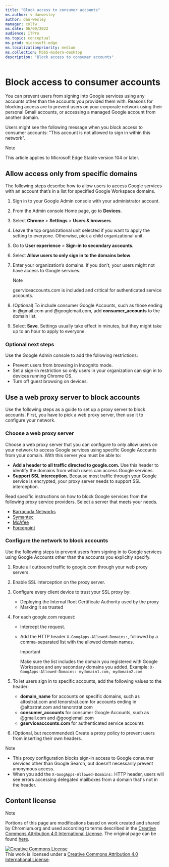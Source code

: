 ```yaml
---
title: "Block access to consumer accounts"
ms.author: v-danwesley
author: dan-wesley
manager: collw
ms.date: 06/09/2022
audience: ITPro
ms.topic: conceptual
ms.prod: microsoft-edge
ms.localizationpriority: medium
ms.collection: M365-modern-desktop
description: "Block access to consumer accounts"
---
```


# Block access to consumer accounts

You can prevent users from signing into Google services using any accounts other than the accounts you provided them with. Reasons for blocking access are to prevent users on your corporate network using their personal Gmail accounts, or accessing a managed Google account from another domain.

Users might see the following message when you block access to consumer accounts:
"This account is not allowed to sign in within this network".

> [!NOTE]
> This article applies to Microsoft Edge Stable version 104 or later.

## Allow access only from specific domains

The following steps describe how to allow users to access Google services with an account that’s in a list for specified Google Workspace domains.

1. Sign in to your Google Admin console with your administrator account.
2. From the Admin console Home page, go to **Devices**.
3. Select **Chrome** > **Settings** > **Users & browsers**.
4. Leave the top organizational unit selected if you want to apply the setting to everyone. Otherwise, pick a child organizational unit.
5. Go to **User experience** > **Sign-in to secondary accounts**.
6. Select **Allow users to only sign in to the domains below**.
7. Enter your organization’s domains. If you don’t, your users might not have access to Google services.

   > [!NOTE]
   > gserviceaccounts.com is included and critical for authenticated service accounts.

8. (Optional) To include consumer Google Accounts, such as those ending in @gmail.com and @googlemail.com, add **consumer_accounts** to the domain list.
9. Select **Save**. Settings usually take effect in minutes, but they might take up to an hour to apply to everyone.

### Optional next steps

Use the Google Admin console to add the following restrictions:

- Prevent users from browsing in Incognito mode.
- Set a sign-in restriction so only users in your organization can sign in to devices running Chrome OS.
- Turn off guest browsing on devices.

## Use a web proxy server to block accounts

Use the following steps as a guide to set up a proxy server to block accounts. First, you have to pick a web proxy server, then use it to configure your network.

### Choose a web proxy server

Choose a web proxy server that you can configure to only allow users on your network to access Google services using specific Google Accounts from your domain. With this server you must be able to:

- **Add a header to all traffic directed to google.com.** Use this header to identify the domains from which users can access Google services.
- **Support SSL interception.** Because most traffic through your Google service is encrypted, your proxy server needs to support SSL interception.

Read specific instructions on how to block Google services from the following proxy service providers. Select a server that meets your needs.

- [Barracuda Networks](https://campus.barracuda.com/product/websecuritygateway/doc/17106182/g-suite-control-over-https)
- [Symantec](https://knowledge.broadcom.com/external/article?legacyId=TECH241152)
- [McAfee](https://docs.trellix.com/search?q=proxy%20server)
- [Forcepoint](https://www.websense.com/content/support/library/web/v85/wcg_help/gmail_add_hdr_rule.aspx )

### Configure the network to block accounts

Use the following steps to prevent users from signing in to Google services using Google Accounts other than the accounts you explicitly specify.

1. Route all  outbound traffic to google.com through your web proxy servers.
2. Enable SSL interception on the proxy server.
3. Configure every client device to trust your SSL proxy by:

   - Deploying the Internal Root Certificate Authority used by the proxy
   - Marking it as trusted

4. For each google.com request:

   - Intercept the request.
   - Add the HTTP header `X-GoogApps-Allowed-Domains:`, followed by a comma-separated list with the allowed domain names.

      > [!IMPORTANT]
      > Make sure the list includes the domain you registered with Google Workspace and any secondary domains you added.
      > Example: `X-GoogApps-Allowed-Domains: mydomain1.com, mydomain2.com`

5. To let users sign in to specific accounts, add the following values to the header:

   - **domain_name** for accounts on specific domains, such as altostrat.com and tenorstrat.com for accounts ending in @altostrat.com and tenorstrat.com
   - **consumer_accounts** for consumer Google Accounts, such as @gmail.com and @googlemail.com
   - **gserviceaccounts.com** for authenticated service accounts

6. (Optional, but recommended) Create a proxy policy to prevent users from inserting their own headers.

> [!NOTE]
> - This proxy configuration blocks sign-in access to Google consumer services other than Google Search, but doesn’t necessarily prevent anonymous access.<br>
> - When you add the `X-GoogApps-Allowed-Domains:` HTTP header, users will see errors accessing delegated mailboxes from a domain that's not in the header.

## Content license

> [!NOTE]
> Portions of this page are modifications based on work created and shared by Chromium.org and used according to terms described in the [Creative Commons Attribution 4.0 International License](http://creativecommons.org/licenses/by/4.0/). The original page can be found [here](https://support.google.com/a/answer/1668854).

<a rel="license" href="http://creativecommons.org/licenses/by/4.0/"><img alt="Creative Commons License" src="https://i.creativecommons.org/l/by/4.0/88x31.png" /></a><br />This work is licensed under a <a rel="license" href="http://creativecommons.org/licenses/by/4.0/">Creative Commons Attribution 4.0 International License</a>.
